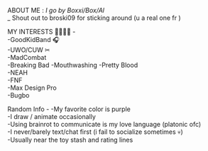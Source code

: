 ABOUT ME  :        _I go by Boxxi/Box/Al_      
                 _
                     Shout out to broski09 for sticking around (u a real one fr )

MY INTERESTS 🤑🤑🤑👅 -                                                        
-GoodKidBand 🎧                               
-UWO/CUW ✂        
-MadCombat                
-Breaking Bad
-Mouthwashing
-Pretty Blood            
-NEAH                         
-FNF       
-Max Design Pro              
-Bugbo              
      


Random Info -
-My favorite color is purple         
-I draw / animate occasionally        
-Using brainrot to communicate is my love language  (platonic ofc)         
-I never/barely text/chat first (i fail to socialize sometimes 💀)        
-Usually near the toy stash and rating lines        
